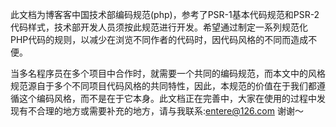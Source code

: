 
此文档为博客客中国技术部编码规范(php)，参考了PSR-1基本代码规范和PSR-2代码样式，技术部开发人员须按此规范进行开发。希望通过制定一系列规范化PHP代码的规则，以减少在浏览不同作者的代码时，因代码风格的不同而造成不便。

当多名程序员在多个项目中合作时，就需要一个共同的编码规范，而本文中的风格规范源自于多个不同项目代码风格的共同特性，因此，本规范的价值在于我们都遵循这个编码风格，而不是在于它本身。此文档正在完善中，大家在使用的过程中发现有不合理的地方或需要补充的地方，请与我联系:entere@126.com 谢谢～




